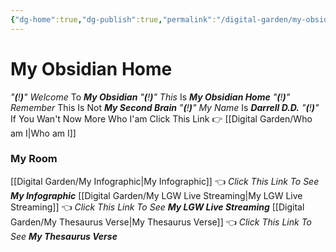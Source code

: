 ```yaml
---
{"dg-home":true,"dg-publish":true,"permalink":"/digital-garden/my-obsidian-home/","tags":"gardenEntry","dgPassFrontmatter":true}
---
```



# My Obsidian Home

*"**(**!**)**"*    *Welcome* To ***My Obsidian*** 
*"**(**!**)**"*    *This* Is ***My Obsidian Home***
*"**(**!**)**"*    *Remember* This Is Not ***My Second Brain***
*"**(**!**)**"*    *My Name* Is ***Darrell D.D.*** 
*"**(**!**)**"*    If You Wan't Now More Who I'am Click This Link 👉 [[Digital Garden/Who am I\|Who am I]]

### My Room
[[Digital Garden/My Infographic\|My Infographic]] 👈 *Click This Link To See* ***My Infographic*** 
[[Digital Garden/My LGW Live Streaming\|My LGW Live Streaming]] 👈 *Click This Link To See* ***My LGW Live Streaming***
[[Digital Garden/My Thesaurus Verse\|My Thesaurus Verse]] 👈 *Click This Link To See* ***My Thesaurus Verse***
